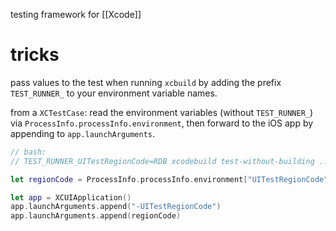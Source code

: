 testing framework for [[Xcode]]

# tricks

pass values to the test when running `xcbuild` by adding the prefix `TEST_RUNNER_` to your environment variable names. 

from a `XCTestCase`: read the environment variables (without `TEST_RUNNER_`) via `ProcessInfo.processInfo.environment`, then forward to the iOS app by appending to `app.launchArguments`.

```swift
// bash:
// TEST_RUNNER_UITestRegionCode=RDB xcodebuild test-without-building ...

let regionCode = ProcessInfo.processInfo.environment["UITestRegionCode"]

let app = XCUIApplication()
app.launchArguments.append("-UITestRegionCode")
app.launchArguments.append(regionCode)
```
